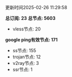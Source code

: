 更新时间2025-02-26 11:29:58

**总订阅: 23**
**总节点: 5603**
- vless节点: 20

**google ping有效节点: 171**
- ss节点: 155
- trojan节点: 12
- v2ray节点: 3
- ssr节点: 1
